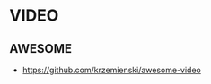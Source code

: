 <h1>VIDEO</h1>
<h2>AWESOME</h2>
<ul>
<li><a href="https://github.com/krzemienski/awesome-video">https://github.com/krzemienski/awesome-video</a></li>
</ul>